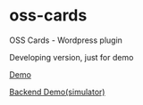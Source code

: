 # oss-cards
OSS Cards - Wordpress plugin

Developing version, just for demo

[Demo](http://osskit.net/demo-cards-free/ "Demo")

[Backend Demo(simulator)](http://osskit.net/playground/cards-free.php "Backend Demo(simulator)")
